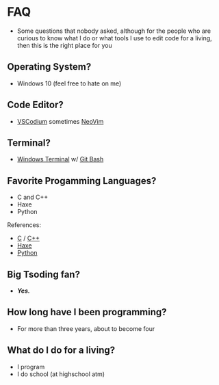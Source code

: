# FAQ

* Some questions that nobody asked, although for the people who are curious to know what I do or what tools I use to edit code for a living, then this is the right place for you

## Operating System?
* Windows 10 (feel free to hate on me)

## Code Editor?
* [VSCodium](https://vscodium.com/) sometimes [NeoVim](https://neovim.io/)

## Terminal?
* [Windows Terminal](https://en.wikipedia.org/wiki/Windows_Terminal) w/ [Git Bash](https://git-scm.com/downloads)

## Favorite Progamming Languages?
* C and C++
* Haxe
* Python

References:
* [C](https://en.wikipedia.org/wiki/C_(programming_language)) / [C++](https://en.wikipedia.org/wiki/C%2B%2B)
* [Haxe](https://en.wikipedia.org/wiki/Haxe)
* [Python](https://en.wikipedia.org/wiki/Python_(programming_language))

## Big Tsoding fan?

* ***Yes.***

## How long have I been programming?
* For more than three years, about to become four

## What do I do for a living?
* I program
* I do school (at highschool atm)

